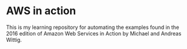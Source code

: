 # AWS in action

This is my learning repository for automating the examples found in the 2016 edition of Amazon Web Services in Action by Michael and Andreas Wittig.
